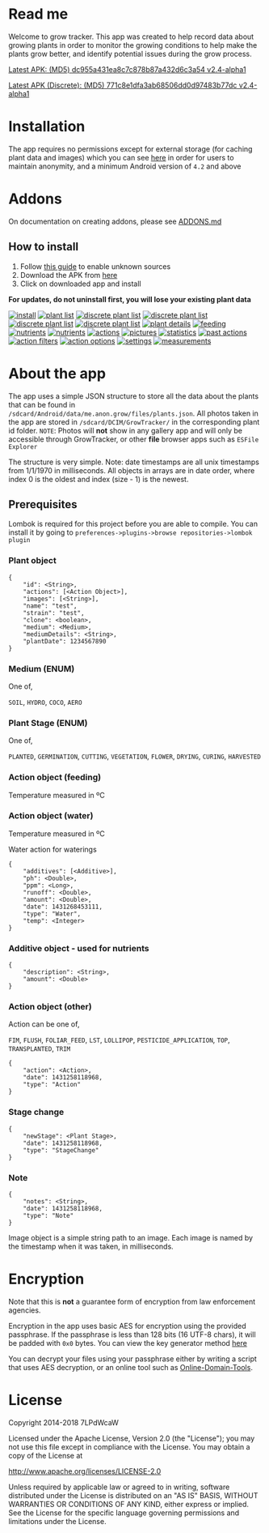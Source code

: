 # Read me

Welcome to grow tracker. This app was created to help record data about growing plants in order to monitor the growing conditions to help make the plants grow better, and identify potential issues during the grow process.

[Latest APK: (MD5) dc955a431ea8c7c878b87a432d6c3a54 v2.4-alpha1](https://github.com/7LPdWcaW/GrowTracker-Android/releases/download/v2.4-alpha1/v2.4-alpha1-production.apk)

[Latest APK (Discrete): (MD5) 771c8e1dfa3ab68506dd0d97483b77dc v2.4-alpha1](https://github.com/7LPdWcaW/GrowTracker-Android/releases/download/v2.4-alpha1/v2.4-alpha1-discrete.apk)

# Installation

The app requires no permissions except for external storage (for caching plant data and images) which you can see [here](https://github.com/7LPdWcaW/GrowTracker-Android/blob/develop/app/src/main/AndroidManifest.xml) in order for users to maintain anonymity, and a minimum Android version of `4.2` and above

# Addons

On documentation on creating addons, please see [ADDONS.md](ADDONS.md)

## How to install

1. Follow [this guide](https://gameolith.uservoice.com/knowledgebase/articles/76902-android-4-0-tablets-allowing-app-installs-from) to enable unknown sources
2. Download the APK from [here](https://github.com/7LPdWcaW/GrowTracker-Android/releases)
3. Click on downloaded app and install

**For updates, do not uninstall first, you will lose your existing plant data**

[![install](screenshots/install-thumb.png)](screenshots/install.png)
[![plant list](screenshots/1-thumb.png)](screenshots/1.png)
[![discrete plant list](screenshots/1b-thumb.png)](screenshots/1b.png)
[![discrete plant list](screenshots/1c-thumb.png)](screenshots/1c.png)
[![discrete plant list](screenshots/1d-thumb.png)](screenshots/1d.png)
[![discrete plant list](screenshots/1e-thumb.png)](screenshots/1e.png)
[![plant details](screenshots/2-thumb.png)](screenshots/2.png)
[![feeding](screenshots/3-thumb.png)](screenshots/3.png)
[![nutrients](screenshots/4-thumb.png)](screenshots/4.png)
[![nutrients](screenshots/4b-thumb.png)](screenshots/4b.png)
[![actions](screenshots/5-thumb.png)](screenshots/5.png)
[![pictures](screenshots/6-thumb.png)](screenshots/6.png)
[![statistics](screenshots/7-thumb.png)](screenshots/7.png)
[![past actions](screenshots/8-thumb.png)](screenshots/8.png)
[![action filters](screenshots/9-thumb.png)](screenshots/9.png)
[![action options](screenshots/10-thumb.png)](screenshots/10.png)
[![settings](screenshots/11-thumb.png)](screenshots/11.png)
[![measurements](screenshots/12-thumb.png)](screenshots/12.png)

# About the app

The app uses a simple JSON structure to store all the data about the plants that can be found in `/sdcard/Android/data/me.anon.grow/files/plants.json`. All photos taken in the app are stored in `/sdcard/DCIM/GrowTracker/` in the corresponding plant id folder. `NOTE`: Photos will **not** show in any gallery app and will only be accessible through GrowTracker, or other **file** browser apps such as `ESFile Explorer`

The structure is very simple. Note: date timestamps are all unix timestamps from 1/1/1970 in milliseconds. All objects in arrays are in date order, where index 0 is the oldest and index (size - 1) is the newest.

## Prerequisites

Lombok is required for this project before you are able to compile. You can install it by going to `preferences->plugins->browse repositories->lombok plugin`

### Plant object

```
{
    "id": <String>,
    "actions": [<Action Object>],
    "images": [<String>],
    "name": "test",
    "strain": "test",
    "clone": <boolean>,
    "medium": <Medium>,
    "mediumDetails": <String>,
    "plantDate": 1234567890
}
```

### Medium (ENUM)

One of,

`SOIL`, `HYDRO`, `COCO`, `AERO`

### Plant Stage (ENUM)

One of,

`PLANTED`, `GERMINATION`, `CUTTING`, `VEGETATION`, `FLOWER`, `DRYING`, `CURING`, `HARVESTED`

### Action object (feeding)

Temperature measured in ºC


### Action object (water)

Temperature measured in ºC

Water action for waterings

```
{
    "additives": [<Additive>],
    "ph": <Double>,
    "ppm": <Long>,
    "runoff": <Double>,
    "amount": <Double>,
    "date": 1431268453111,
    "type": "Water",
    "temp": <Integer>
}
```

### Additive object - used for nutrients

```
{
    "description": <String>,
    "amount": <Double>
}
```

### Action object (other)

Action can be one of,

`FIM`, `FLUSH`, `FOLIAR_FEED`, `LST`, `LOLLIPOP`, `PESTICIDE_APPLICATION`, `TOP`, `TRANSPLANTED`, `TRIM`

```
{
    "action": <Action>,
    "date": 1431258118968,
    "type": "Action"
}
```

### Stage change

```
{
    "newStage": <Plant Stage>,
    "date": 1431258118968,
    "type": "StageChange"
}
```

### Note

```
{
    "notes": <String>,
    "date": 1431258118968,
    "type": "Note"
}
```

Image object is a simple string path to an image. Each image is named by the timestamp when it was taken, in milliseconds.

# Encryption

Note that this is **not** a guarantee form of encryption from law enforcement agencies.

Encryption in the app uses basic AES for encryption using the provided passphrase. If the passphrase is less than 128 bits (16 UTF-8 chars), it will be padded with `0x0` bytes. You can view the key generator method [here](https://github.com/7LPdWcaW/GrowTracker-Android/blob/master/app/src/main/java/me/anon/lib/helper/EncryptionHelper.java#L27)

You can decrypt your files using your passphrase either by writing a script that uses AES decryption, or an online tool such as [Online-Domain-Tools](http://aes.online-domain-tools.com/).

# License

Copyright 2014-2018 7LPdWcaW

Licensed under the Apache License, Version 2.0 (the "License");
you may not use this file except in compliance with the License.
You may obtain a copy of the License at

   http://www.apache.org/licenses/LICENSE-2.0

Unless required by applicable law or agreed to in writing, software
distributed under the License is distributed on an "AS IS" BASIS,
WITHOUT WARRANTIES OR CONDITIONS OF ANY KIND, either express or implied.
See the License for the specific language governing permissions and
limitations under the License.
